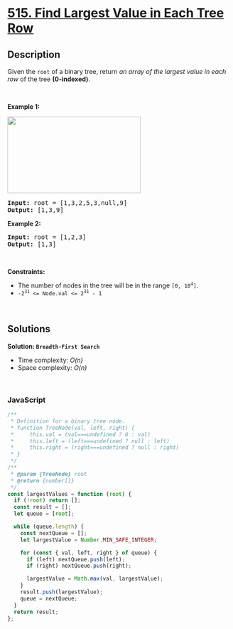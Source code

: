 # [515. Find Largest Value in Each Tree Row](https://leetcode.com/problems/find-largest-value-in-each-tree-row)

## Description

<div class="elfjS" data-track-load="description_content"><p>Given the <code>root</code> of a binary tree, return <em>an array of the largest value in each row</em> of the tree <strong>(0-indexed)</strong>.</p>

<p>&nbsp;</p>
<p><strong class="example">Example 1:</strong></p>
<img alt="" src="https://assets.leetcode.com/uploads/2020/08/21/largest_e1.jpg" style="width: 300px; height: 172px;">
<pre><strong>Input:</strong> root = [1,3,2,5,3,null,9]
<strong>Output:</strong> [1,3,9]
</pre>

<p><strong class="example">Example 2:</strong></p>

<pre><strong>Input:</strong> root = [1,2,3]
<strong>Output:</strong> [1,3]
</pre>

<p>&nbsp;</p>
<p><strong>Constraints:</strong></p>

<ul>
	<li>The number of nodes in the tree will be in the range <code>[0, 10<sup>4</sup>]</code>.</li>
	<li><code>-2<sup>31</sup> &lt;= Node.val &lt;= 2<sup>31</sup> - 1</code></li>
</ul>
</div>

<p>&nbsp;</p>

## Solutions

**Solution: `Breadth-First Search`**

- Time complexity: <em>O(n)</em>
- Space complexity: <em>O(n)</em>

<p>&nbsp;</p>

### **JavaScript**

```js
/**
 * Definition for a binary tree node.
 * function TreeNode(val, left, right) {
 *     this.val = (val===undefined ? 0 : val)
 *     this.left = (left===undefined ? null : left)
 *     this.right = (right===undefined ? null : right)
 * }
 */
/**
 * @param {TreeNode} root
 * @return {number[]}
 */
const largestValues = function (root) {
  if (!root) return [];
  const result = [];
  let queue = [root];

  while (queue.length) {
    const nextQueue = [];
    let largestValue = Number.MIN_SAFE_INTEGER;

    for (const { val, left, right } of queue) {
      if (left) nextQueue.push(left);
      if (right) nextQueue.push(right);

      largestValue = Math.max(val, largestValue);
    }
    result.push(largestValue);
    queue = nextQueue;
  }
  return result;
};
```
